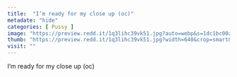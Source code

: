 ```yaml
---
title:  "I’m ready for my close up (oc)"
metadate: "hide"
categories: [ Pussy ]
image: "https://preview.redd.it/1q3lihc39vk51.jpg?auto=webp&s=1dc1bc00a6e6e23b9e6b0e474c55dcbf3ef877cf"
thumb: "https://preview.redd.it/1q3lihc39vk51.jpg?width=640&crop=smart&auto=webp&s=c4f6f938f66b9eee9fc243a42ec19d7e419be1dd"
visit: ""
---
```

I’m ready for my close up (oc)
